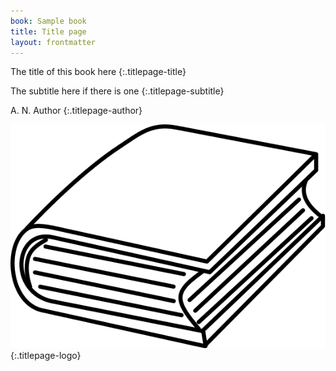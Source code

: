 ```yaml
---
book: Sample book
title: Title page
layout: frontmatter
---
```


The title of this book here
{:.titlepage-title}

The subtitle here if there is one
{:.titlepage-subtitle}

A. N. Author
{:.titlepage-author}

![Publisher logo][logo]{:.titlepage-logo}

[logo]: images/publisher-logo.svg "Publisher logo"
